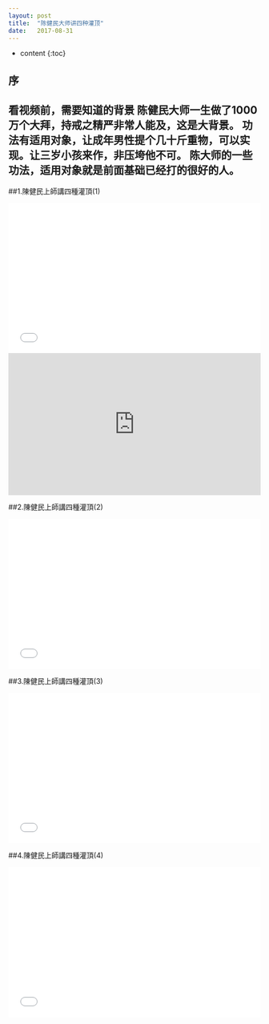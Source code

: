 ```yaml
---
layout: post
title:  "陈健民大师讲四种灌顶"
date:   2017-08-31 
---
```


* content
{:toc}


## 序   

看视频前，需要知道的背景
陈健民大师一生做了1000万个大拜，持戒之精严非常人能及，这是大背景。
功法有适用对象，让成年男性提个几十斤重物，可以实现。让三岁小孩来作，非压垮他不可。
陈大师的一些功法，适用对象就是前面基础已经打的很好的人。
---

##1.陳健民上師講四種灌頂(1)

<iframe height= 300 width= 100% src="../video/1.mp4" frameborder=0 allowfullscreen></iframe>

<div style="max-width:640px; margin:0 auto 10px;" >
<div 
style="position: relative; 
width:100%;
padding-bottom:56.25%; 
height:0;">
<iframe style="position: absolute;top: 0;left: 0;width: 100%;height: 100%;"  src="https://www.youtube.com/embed/fK_zwl-lnmc" frameborder="0" allowfullscreen></iframe>
</div>
</div>

##2.陳健民上師講四種灌頂(2)

<iframe height= 300 width= 100% src="../video/2.mp4" frameborder=0 allowfullscreen></iframe>

##3.陳健民上師講四種灌頂(3)

<iframe height= 300 width= 100% src="../video/3.mp4" frameborder=0 allowfullscreen></iframe>

##4.陳健民上師講四種灌頂(4)

<iframe height= 300 width= 100% src="../video/4.mp4" frameborder=0 allowfullscreen></iframe>